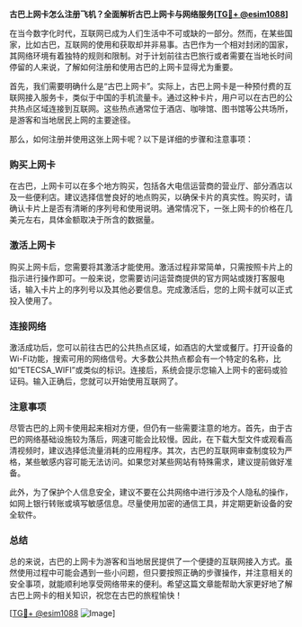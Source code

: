 **古巴上网卡怎么注册飞机？全面解析古巴上网卡与网络服务[[TG💪+ @esim1088](https://t.me/s/esim1088)]**

在当今数字化时代，互联网已成为人们生活中不可或缺的一部分。然而，在某些国家，比如古巴，互联网的使用和获取却并非易事。古巴作为一个相对封闭的国家，其网络环境有着独特的规则和限制。对于计划前往古巴旅行或者需要在当地长时间停留的人来说，了解如何注册和使用古巴的上网卡显得尤为重要。

首先，我们需要明确什么是“古巴上网卡”。实际上，古巴上网卡是一种预付费的互联网接入服务卡，类似于中国的手机流量卡。通过这种卡片，用户可以在古巴的公共热点区域连接到互联网。这些热点通常位于酒店、咖啡馆、图书馆等公共场所，是游客和当地居民上网的主要途径。

那么，如何注册并使用这张上网卡呢？以下是详细的步骤和注意事项：

### **购买上网卡**
在古巴，上网卡可以在多个地方购买，包括各大电信运营商的营业厅、部分酒店以及一些便利店。建议选择信誉良好的地点购买，以确保卡片的真实性。购买时，请确认卡片上是否有清晰的序列号和使用说明。通常情况下，一张上网卡的价格在几美元左右，具体金额取决于所含的数据量。

### **激活上网卡**
购买上网卡后，您需要将其激活才能使用。激活过程非常简单，只需按照卡片上的指示进行操作即可。一般来说，您需要访问运营商提供的官方网站或拨打客服电话，输入卡片上的序列号以及其他必要信息。完成激活后，您的上网卡就可以正式投入使用了。

### **连接网络**
激活成功后，您可以前往古巴的公共热点区域，如酒店的大堂或餐厅。打开设备的Wi-Fi功能，搜索可用的网络信号。大多数公共热点都会有一个特定的名称，比如“ETECSA_WIFI”或类似的标识。连接后，系统会提示您输入上网卡的密码或验证码。输入正确后，您就可以开始使用互联网了。

### **注意事项**
尽管古巴的上网卡使用起来相对方便，但仍有一些需要注意的地方。首先，由于古巴的网络基础设施较为落后，网速可能会比较慢。因此，在下载大型文件或观看高清视频时，建议选择低流量消耗的应用程序。其次，古巴的互联网审查制度较为严格，某些敏感内容可能无法访问。如果您对某些网站有特殊需求，建议提前做好准备。

此外，为了保护个人信息安全，建议不要在公共网络中进行涉及个人隐私的操作，如网上银行转账或填写敏感信息。尽量使用加密的通信工具，并定期更新设备的安全软件。

### **总结**
总的来说，古巴的上网卡为游客和当地居民提供了一个便捷的互联网接入方式。虽然使用过程中可能会遇到一些小问题，但只要按照正确的步骤操作，并注意相关的安全事项，就能顺利地享受网络带来的便利。希望这篇文章能帮助大家更好地了解古巴上网卡的相关知识，祝您在古巴的旅程愉快！

[[TG💪+ @esim1088](https://t.me/s/esim1088) ![Image](https://i.postimg.cc/4NQfJmqS/Snipaste-2025-05-13-00-14-12.png)]